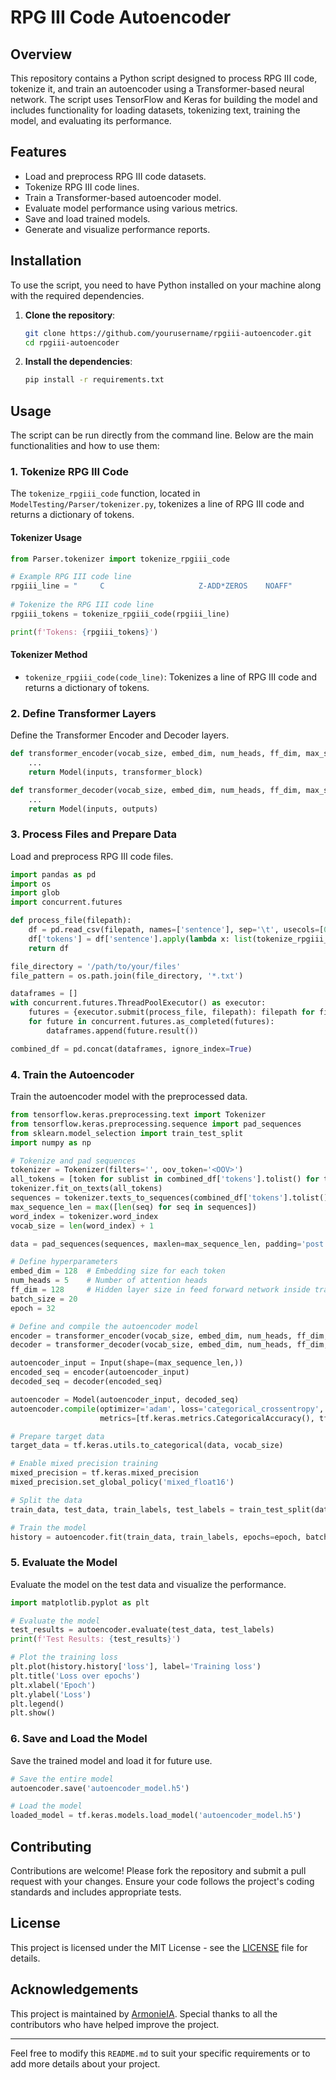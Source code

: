 
# RPG III Code Autoencoder

## Overview

This repository contains a Python script designed to process RPG III code, tokenize it, and train an autoencoder using a Transformer-based neural network. The script uses TensorFlow and Keras for building the model and includes functionality for loading datasets, tokenizing text, training the model, and evaluating its performance.

## Features

- Load and preprocess RPG III code datasets.
- Tokenize RPG III code lines.
- Train a Transformer-based autoencoder model.
- Evaluate model performance using various metrics.
- Save and load trained models.
- Generate and visualize performance reports.

## Installation

To use the script, you need to have Python installed on your machine along with the required dependencies.

1. **Clone the repository**:
    ```sh
    git clone https://github.com/yourusername/rpgiii-autoencoder.git
    cd rpgiii-autoencoder
    ```

2. **Install the dependencies**:
    ```sh
    pip install -r requirements.txt
    ```

## Usage

The script can be run directly from the command line. Below are the main functionalities and how to use them:

### 1. Tokenize RPG III Code

The `tokenize_rpgiii_code` function, located in `ModelTesting/Parser/tokenizer.py`, tokenizes a line of RPG III code and returns a dictionary of tokens.

#### Tokenizer Usage

```python
from Parser.tokenizer import tokenize_rpgiii_code

# Example RPG III code line
rpgiii_line = "     C                     Z-ADD*ZEROS    NOAFF"
              
# Tokenize the RPG III code line
rpgiii_tokens = tokenize_rpgiii_code(rpgiii_line)

print(f'Tokens: {rpgiii_tokens}')
```

#### Tokenizer Method

- `tokenize_rpgiii_code(code_line)`: Tokenizes a line of RPG III code and returns a dictionary of tokens.

### 2. Define Transformer Layers

Define the Transformer Encoder and Decoder layers.

```python
def transformer_encoder(vocab_size, embed_dim, num_heads, ff_dim, max_sequence_len, rate=0.1):
    ...
    return Model(inputs, transformer_block)

def transformer_decoder(vocab_size, embed_dim, num_heads, ff_dim, max_sequence_len, rate=0.1):
    ...
    return Model(inputs, outputs)
```

### 3. Process Files and Prepare Data

Load and preprocess RPG III code files.

```python
import pandas as pd
import os
import glob
import concurrent.futures

def process_file(filepath):
    df = pd.read_csv(filepath, names=['sentence'], sep='\t', usecols=[0])
    df['tokens'] = df['sentence'].apply(lambda x: list(tokenize_rpgiii_code(x).values()))
    return df

file_directory = '/path/to/your/files'
file_pattern = os.path.join(file_directory, '*.txt')

dataframes = []
with concurrent.futures.ThreadPoolExecutor() as executor:
    futures = {executor.submit(process_file, filepath): filepath for filepath in glob.glob(file_pattern)}
    for future in concurrent.futures.as_completed(futures):
        dataframes.append(future.result())

combined_df = pd.concat(dataframes, ignore_index=True)
```

### 4. Train the Autoencoder

Train the autoencoder model with the preprocessed data.

```python
from tensorflow.keras.preprocessing.text import Tokenizer
from tensorflow.keras.preprocessing.sequence import pad_sequences
from sklearn.model_selection import train_test_split
import numpy as np

# Tokenize and pad sequences
tokenizer = Tokenizer(filters='', oov_token='<OOV>')
all_tokens = [token for sublist in combined_df['tokens'].tolist() for token in sublist]
tokenizer.fit_on_texts(all_tokens)
sequences = tokenizer.texts_to_sequences(combined_df['tokens'].tolist())
max_sequence_len = max([len(seq) for seq in sequences])
word_index = tokenizer.word_index
vocab_size = len(word_index) + 1

data = pad_sequences(sequences, maxlen=max_sequence_len, padding='post')

# Define hyperparameters
embed_dim = 128  # Embedding size for each token
num_heads = 5    # Number of attention heads
ff_dim = 128     # Hidden layer size in feed forward network inside transformer
batch_size = 20 
epoch = 32

# Define and compile the autoencoder model
encoder = transformer_encoder(vocab_size, embed_dim, num_heads, ff_dim, max_sequence_len)
decoder = transformer_decoder(vocab_size, embed_dim, num_heads, ff_dim, max_sequence_len)

autoencoder_input = Input(shape=(max_sequence_len,))
encoded_seq = encoder(autoencoder_input)
decoded_seq = decoder(encoded_seq)

autoencoder = Model(autoencoder_input, decoded_seq)
autoencoder.compile(optimizer='adam', loss='categorical_crossentropy',
                    metrics=[tf.keras.metrics.CategoricalAccuracy(), tf.metrics.Precision(), tf.metrics.Recall()])

# Prepare target data
target_data = tf.keras.utils.to_categorical(data, vocab_size)

# Enable mixed precision training
mixed_precision = tf.keras.mixed_precision
mixed_precision.set_global_policy('mixed_float16')

# Split the data
train_data, test_data, train_labels, test_labels = train_test_split(data, target_data, test_size=0.2, random_state=42)

# Train the model
history = autoencoder.fit(train_data, train_labels, epochs=epoch, batch_size=batch_size)
```

### 5. Evaluate the Model

Evaluate the model on the test data and visualize the performance.

```python
import matplotlib.pyplot as plt

# Evaluate the model
test_results = autoencoder.evaluate(test_data, test_labels)
print(f'Test Results: {test_results}')

# Plot the training loss
plt.plot(history.history['loss'], label='Training loss')
plt.title('Loss over epochs')
plt.xlabel('Epoch')
plt.ylabel('Loss')
plt.legend()
plt.show()
```

### 6. Save and Load the Model

Save the trained model and load it for future use.

```python
# Save the entire model
autoencoder.save('autoencoder_model.h5')

# Load the model
loaded_model = tf.keras.models.load_model('autoencoder_model.h5')
```

## Contributing

Contributions are welcome! Please fork the repository and submit a pull request with your changes. Ensure your code follows the project's coding standards and includes appropriate tests.

## License

This project is licensed under the MIT License - see the [LICENSE](LICENSE) file for details.

## Acknowledgements

This project is maintained by [ArmonieIA](https://github.com/ArmonieIA). Special thanks to all the contributors who have helped improve the project.

---

Feel free to modify this `README.md` to suit your specific requirements or to add more details about your project.
